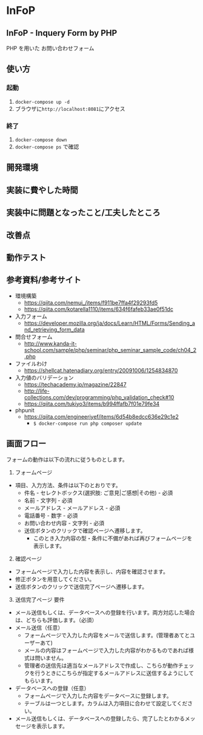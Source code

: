 # InFoP

## InFoP - Inquery Form by PHP

PHP を用いた お問い合わせフォーム
## 使い方
### 起動
1. `docker-compose up -d`
2. ブラウザに`http://localhost:8081`にアクセス
### 終了
1. `docker-compose down`
2. `docker-compose ps` で確認
## 開発環境
## 実装に費やした時間
## 実装中に問題となったこと/工夫したところ
## 改善点
## 動作テスト
## 参考資料/参考サイト
- 環境構築
  - https://qiita.com/nemui_/items/f911be7ffa4f29293fd5
  - https://qiita.com/kotarella1110/items/634f6fafeb33ae0f51dc
- 入力フォーム
  - https://developer.mozilla.org/ja/docs/Learn/HTML/Forms/Sending_and_retrieving_form_data
- 問合せフォーム
  - http://www.kanda-it-school.com/sample/php/seminar/php_seminar_sample_code/ch04_2.php
- ファイルわけ
  - https://shellcat.hatenadiary.org/entry/20091006/1254834870
- 入力値のバリデーション
  - https://techacademy.jp/magazine/22847
  - http://life-collections.com/dev/programming/php_validation_check#10
  - https://qiita.com/tukiyo3/items/b994ffafb7f01e79fe34
- phpunit
  - https://qiita.com/engineerjyef/items/6d54b8edcc636e29c1e2
    - `$ docker-compose run php composer update`
## 画面フロー

フォームの動作は以下の流れに従うものとします。
1. フォームページ
- 項目、入力方法、条件は以下のとおりです。
  - 件名 - セレクトボックス(選択肢: ご意見|ご感想|その他) - 必須
  - 名前 - 文字列 - 必須
  - メールアドレス - メールアドレス - 必須
  - 電話番号 - 数字 - 必須
  - お問い合わせ内容 - 文字列 - 必須
  - 送信ボタンのクリックで確認ページへ遷移します。
    - このとき入力内容の型・条件に不備があれば再びフォームページを表示します。
2. 確認ページ
  - フォームページで入力した内容を表示し、内容を確認させます。
  - 修正ボタンを用意してください。
  - 送信ボタンのクリックで送信完了ページへ遷移します。
3. 送信完了ページ
要件
  - メール送信もしくは、データベースへの登録を行います。両方対応した場合は、どちらも評価します。（必須）
  - メール送信（任意）
      - フォームページで入力した内容をメールで送信します。(管理者あてとユーザーあて)
      - メールの内容はフォームページで入力した内容がわかるものであれば様式は問いません。
      - 管理者の送信先は適当なメールアドレスで作成し、こちらが動作チェックを行うときにこちらが指定するメールアドレスに送信するようにしてもらいます。
  - データベースへの登録（任意）
      - フォームページで入力した内容をデータベースに登録します。
      - テーブルは一つとします。カラムは入力項目に合わせて設定してください。
  - メール送信もしくは、データベースへの登録したら、完了したとわかるメッセージを表示します。